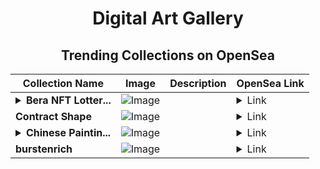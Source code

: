 <div align="center">

# Digital Art Gallery

## Trending Collections on OpenSea

| Collection Name                       | Image                                                                                     | Description                       | OpenSea Link                                                                                          |
|---------------------------------------|-------------------------------------------------------------------------------------------|-----------------------------------|--------------------------------------------------------------------------------------------------------|
| **<details><summary>Bera NFT Lotter...</summary>Bera NFT Lottery</details>** | ![Image](https://i.seadn.io/s/raw/files/bcbb073ab4ce2f4806926629bb02f383.jpg?w=500&auto=format?w=200&auto=format) |  | <details><summary>Link</summary>[Bera NFT Lottery](https://opensea.io/collection/bera-nft-lottery-1043)</details> |
| **Contract Shape** | ![Image](https://i.seadn.io/s/raw/files/8e88fcf8a69365969c5357192d30d7ef.jpg?w=500&auto=format?w=200&auto=format) |  | <details><summary>Link</summary>[Contract Shape](https://opensea.io/collection/contract-shape)</details> |
| **<details><summary>Chinese Paintin...</summary>Chinese Painting</details>** | ![Image](https://i.seadn.io/s/raw/files/6578453152e091c12cf5916c6a607d35.jpg?w=500&auto=format?w=200&auto=format) |  | <details><summary>Link</summary>[Chinese Painting](https://opensea.io/collection/chinese-painting-4)</details> |
| **burstenrich** | ![Image](https://i.seadn.io/s/raw/files/8bf4c08fe347da2d501b91b9205ee320.png?w=500&auto=format?w=200&auto=format) |  | <details><summary>Link</summary>[burstenrich](https://opensea.io/collection/burstenrich)</details> |

</div>